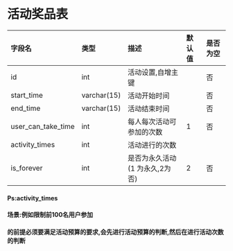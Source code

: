 # 活动奖品表

| 字段名 | 类型 | 描述 | 默认值 | 是否为空 |
| :--- | :--- | :--- | :--- | :--- |
| id | int | 活动设置,自增主键 |  | 否 |
| start\_time | varchar\(15\) | 活动开始时间 |  | 否 |
| end\_time | varchar\(15\) | 活动结束时间 |  | 否 |
| user\_can\_take\_time | int | 每人每次活动可参加的次数 | 1 | 否 |
| activity\_times | int | 活动进行的次数 |  |  |
| is\_forever | int | 是否为永久活动\(1 为永久,2为否\) | 2 | 否 |

#### Ps:activity\_times

####       场景:例如限制前100名用户参加

####       的前提必须要满足活动预算的要求,会先进行活动预算的判断,然后在进行活动次数的判断



